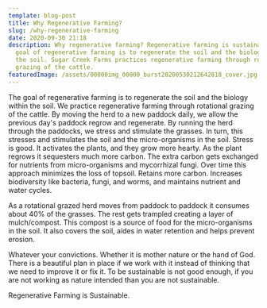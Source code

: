 ```yaml
---
template: blog-post
title: Why Regenerative Farming?
slug: /why-regenerative-farming
date: 2020-09-30 21:18
description: Why regenerative farming? Regenerative farming is sustainable. The
  goal of regenerative farming is to regenerate the soil and the biology within
  the soil. Sugar Creek Farms practices regenerative farming through rotational
  grazing of the cattle.
featuredImage: /assets/00000img_00000_burst20200530212642818_cover.jpg
---
```

The goal of regenerative farming is to regenerate the soil and the biology within the soil. We practice regenerative farming through rotational grazing of the cattle. By moving the herd to a new paddock daily, we allow the previous day's paddock regrow and regenerate. By running the herd through the paddocks, we stress and stimulate the grasses. In turn, this stresses and stimulates the soil and the micro-organisms in the soil. Stress is good. It activates the plants, and they grow more hearty. As the plant regrows it sequesters much more carbon. The extra carbon gets exchanged for nutrients from micro-organisms and mycorrhizal fungi. Over time this approach minimizes the loss of topsoil. Retains more carbon. Increases biodiversity like bacteria, fungi, and worms, and maintains nutrient and water cycles.

As a rotational grazed herd moves from paddock to paddock it consumes about 40% of the grasses. The rest gets trampled creating a layer of mulch/compost. This compost is a source of food for the micro-organisms in the soil. It also covers the soil, aides in water retention and helps prevent erosion.

Whatever your convictions. Whether it is mother nature or the hand of God. There is a beautiful plan in place if we work with it instead of thinking that we need to improve it or fix it. To be sustainable is not good enough, if you are not working as nature intended than you are not sustainable.

Regenerative Farming is Sustainable.